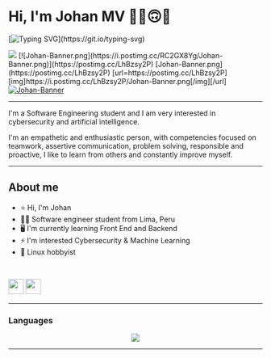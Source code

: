 # Hi, I'm Johan MV ✌🏻🙃🦝

[![Typing SVG](https://readme-typing-svg.herokuapp.com?font=Fira+Code&pause=1000&width=435&lines=I+like+it+programming+.+.+.)](https://git.io/typing-svg)

<img src="https://i.postimg.cc/nzGbv1wH/Johan-Banner.png" width="auto"/>
[![Johan-Banner.png](https://i.postimg.cc/RC2GX8Yg/Johan-Banner.png)](https://postimg.cc/LhBzsy2P)
[Johan-Banner.png](https://postimg.cc/LhBzsy2P)
[url=https://postimg.cc/LhBzsy2P][img]https://i.postimg.cc/LhBzsy2P/Johan-Banner.png[/img][/url]
<a href='https://postimg.cc/LhBzsy2P' target='_blank'><img src='https://i.postimg.cc/LhBzsy2P/Johan-Banner.png' border='0' alt='Johan-Banner'/></a>

---
I'm a Software Engineering student and I am very interested in cybersecurity and artificial intelligence. 

I'm an empathetic and enthusiastic person, with competencies focused on teamwork, assertive communication, problem solving, responsible and proactive, I like to learn from others and constantly improve myself.  

---

## About me

- ⭐ Hi, I'm Johan  
- 🧑‍💻 Software engineer student from Lima, Peru
- 🖥️ I'm currently learning Front End and Backend
- ⚡ I'm interested Cybersecurity & Machine Learning
- 🐧 Linux hobbyist
<br>
<p>
<a href="https://www.instagram.com/johan_mv2000/"><img src="https://img.shields.io/badge/Instagram-%23E4405F.svg?style=for-the-badge&logo=Instagram&logoColor=white" style="margin-bottom: 4px;" height="30px" target="_blank"></a>
<a href="https://www.linkedin.com/in/johan-ra%C3%BAl-moreno-vergara-82953620b/"><img src="https://img.shields.io/badge/Linkedin-%231572B6.svg?style=for-the-badge&logo=Linkedin&logoColor=white" style="margin-bottom: 4px;" height="30px" target="_blank"></a>
</p>

---

### Languages

<p align="center">
    <img src="https://skillicons.dev/icons?i=cpp,python,html,css,js,linux,github,mysql" />
</p>

---
